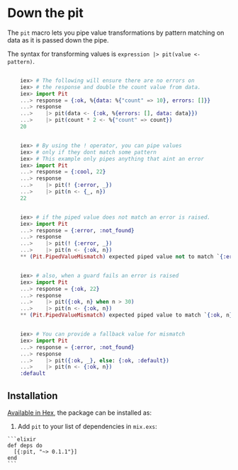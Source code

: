 # Down the pit

The `pit` macro lets you pipe value transformations by pattern matching
on data as it is passed down the pipe.

The syntax for transforming values is `expression |> pit(value <- pattern)`.

```elixir

    iex> # The following will ensure there are no errors on
    iex> # the response and double the count value from data.
    iex> import Pit
    ...> response = {:ok, %{data: %{"count" => 10}, errors: []}}
    ...> response
    ...>    |> pit(data <- {:ok, %{errors: [], data: data}})
    ...>    |> pit(count * 2 <- %{"count" => count})
    20


    iex> # By using the ! operator, you can pipe values
    iex> # only if they dont match some pattern
    iex> # This example only pipes anything that aint an error
    iex> import Pit
    ...> response = {:cool, 22}
    ...> response
    ...>    |> pit(! {:error, _})
    ...>    |> pit(n <- {_, n})
    22


    iex> # if the piped value does not match an error is raised.
    iex> import Pit
    ...> response = {:error, :not_found}
    ...> response
    ...>    |> pit(! {:error, _})
    ...>    |> pit(n <- {:ok, n})
    ** (Pit.PipedValueMismatch) expected piped value not to match `{:error, _}`


    iex> # also, when a guard fails an error is raised
    iex> import Pit
    ...> response = {:ok, 22}
    ...> response
    ...>    |> pit({:ok, n} when n > 30)
    ...>    |> pit(n <- {:ok, n})
    ** (Pit.PipedValueMismatch) expected piped value to match `{:ok, n} when n > 30`


    iex> # You can provide a fallback value for mismatch
    iex> import Pit
    ...> response = {:error, :not_found}
    ...> response
    ...>    |> pit({:ok, _}, else: {:ok, :default})
    ...>    |> pit(n <- {:ok, n})
    :default


```

## Installation

[Available in Hex](https://hex.pm/packages/pit), the package can be installed as:

  1. Add `pit` to your list of dependencies in `mix.exs`:

    ```elixir
    def deps do
      [{:pit, "~> 0.1.1"}]
    end
    ```

